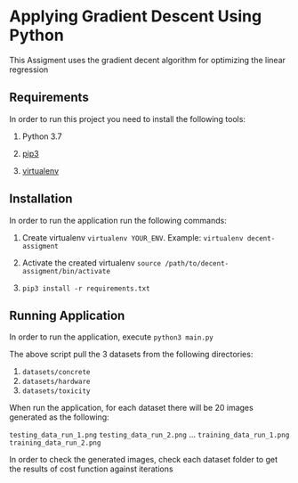 # Applying Gradient Descent Using Python

This Assigment uses the gradient decent algorithm for optimizing the linear regression


## Requirements

In order to run this project  you need to install the following tools:

1. Python 3.7

2. [pip3](https://pip.pypa.io/en/stable/installing/) 

3. [virtualenv](https://virtualenv.pypa.io/en/latest/installation/)


## Installation

In order to run the application run the following commands:

1. Create virtualenv `virtualenv YOUR_ENV`. Example: `virtualenv decent-assigment`

2. Activate the created virtualenv `source /path/to/decent-assigment/bin/activate`

3. `pip3 install -r requirements.txt`


## Running Application

In order to run the application, execute `python3 main.py`

The above script pull the 3 datasets from the following directories:

1. `datasets/concrete`
2. `datasets/hardware`
3. `datasets/toxicity`

When run the application, for each dataset there will be 20 images generated as the following: 

`testing_data_run_1.png`
`testing_data_run_2.png`
...
`training_data_run_1.png`
`training_data_run_2.png`

In order to check the generated images, check each dataset folder to get the results of cost function against iterations

